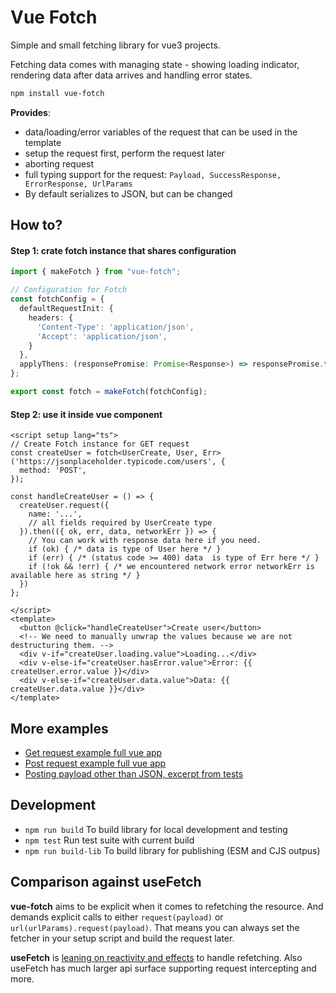 # Vue Fotch

Simple and small fetching library for vue3 projects.

Fetching data comes with managing state - showing loading indicator, rendering data after data arrives and handling error states.

```sh
npm install vue-fotch
```

**Provides**:
- data/loading/error variables of the request that can be used in the template
- setup the request first, perform the request later
- aborting request
- full typing support for the request: `Payload, SuccessResponse, ErrorResponse, UrlParams`
- By default serializes to JSON, but can be changed

## How to?

#### Step 1: crate fotch instance that shares configuration

```ts
import { makeFotch } from "vue-fotch";

// Configuration for Fotch
const fotchConfig = {
  defaultRequestInit: {
    headers: {
      'Content-Type': 'application/json',
      'Accept': 'application/json',
    }
  },
  applyThens: (responsePromise: Promise<Response>) => responsePromise.then(res => res.json())
};

export const fotch = makeFotch(fotchConfig);
```

#### Step 2: use it inside vue component
```vue
<script setup lang="ts">
// Create Fotch instance for GET request
const createUser = fotch<UserCreate, User, Err>('https://jsonplaceholder.typicode.com/users', {
  method: 'POST',
});

const handleCreateUser = () => {
  createUser.request({
    name: '...',
    // all fields required by UserCreate type
  }).then(({ ok, err, data, networkErr }) => {
    // You can work with response data here if you need.
    if (ok) { /* data is type of User here */ }
    if (err) { /* (status code >= 400) data  is type of Err here */ }
    if (!ok && !err) { /* we encountered network error networkErr is available here as string */ }
  })
};

</script>
<template>
  <button @click="handleCreateUser">Create user</button>
  <!-- We need to manually unwrap the values because we are not destructuring them. -->
  <div v-if="createUser.loading.value">Loading...</div>
  <div v-else-if="createUser.hasError.value">Error: {{ createUser.error.value }}</div>
  <div v-else-if="createUser.data.value">Data: {{ createUser.data.value }}</div>
</template>
```


## More examples

- [Get request example full vue app](./examples/FotchGetRequest.vue.md)
- [Post request example full vue app](./examples/FotchPostRequest.vue.md)
- [Posting payload other than JSON, excerpt from tests](./test/fotch.spec.ts?plain=1#56)


## Development


- `npm run build` To build library for local development and testing
- `npm test` Run test suite with current build
- `npm run build-lib` To build library for publishing (ESM and CJS outpus)

## Comparison against useFetch

**vue-fotch** aims to be explicit when it comes to refetching the resource. And demands explicit calls to either `request(payload)` or `url(urlParams).request(payload)`. That means you can always set the fetcher in your setup script and build the request later.

**useFetch** is [leaning on reactivity and effects](https://vueuse.org/core/useFetch/#refetching-on-url-change) to handle refetching. Also useFetch has much larger api surface supporting request intercepting and more.
